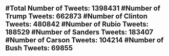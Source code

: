 #Total Number of Tweets: 1398431 
#Number of Trump Tweets: 662873
#Number of Clinton Tweets: 480842
#Number of Rubio Tweets: 188529
#Number of Sanders Tweets: 183407
#Number of Carson Tweets: 104214
#Number of Bush Tweets: 69855
---
